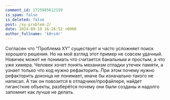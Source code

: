 ```yaml
---
comment_id: 1725985612159
is_spam: false
is_deleted: false
post: /xy-problem-2/
date: 2024-09-10 16:26:52 +0000
author_fullname: 'k0rs4r'
---
```


Согласен что "Проблема XY" существует и часто усложняет поиск хорошего решения. Но на мой взгляд этот пример не совсем удачный.
Новичек может не понимать что считается банальным и простым, а что уже химера. Человек хочет понять механизм отладки утечек памяти, а узнает только что код нужно рефакторить. При этом почему нужно рефакторить доконца не понимает, иначе бы изначально такого не написал. А так он повозится в отладчике/профайлере, найдет гигансткие объекты, разберётся почему они были созданы и надолго запомнит как лучше не делать. 

